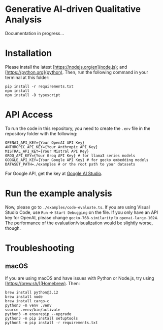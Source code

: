# Generative AI-driven Qualitative Analysis

Documentation in progress...

# Installation

Please install the latest [https://nodejs.org/en](node.js); and [https://python.org](python).
Then, run the following command in your terminal at this folder:

```
pip install -r requirements.txt
npm install
npm install -D typescript
```

# API Access

To run the code in this repository, you need to create the `.env` file in the repository folder with the following:

```
OPENAI_API_KEY={Your OpenAI API Key}
ANTHROPIC_API_KEY={Your Anthropic API Key}
MISTRAL_API_KEY={Your Mistral API Key}
GROQ_API_KEY={Your Groq API Key} # for llama3 series models
GOOGLE_API_KEY={Your Google API Key} # for gecko embedding models
DATASET_PATH=./examples # or the root path to your datasets
```

For Google API, get the key at [Google AI Studio](https://aistudio.google.com/app/u/1/apikey).

# Run the example analysis

Now, please go to `./examples/code-evaluate.ts`. If you are using Visual Studio Code, use `Run` => `Start Debugging` on the file. If you only have an API key for OpenAI, please change `gecko-768-similarity` to `openai-large-1024`. The performance of the evaluation/visualization would be slightly worse, though.

# Troubleshooting

## macOS

If you are using macOS and have issues with Python or Node.js, try using [https://brew.sh/](Homebrew). Then:

```
brew install python@3.12
brew install node
brew install cargo-c
python3 -m venv .venv
source .venv/bin/activate
python3 -m ensurepip --upgrade
python3 -m pip install setuptools
python3 -m pip install -r requirements.txt
```
